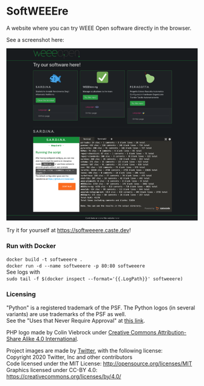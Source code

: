 # SoftWEEEre

A website where you can try WEEE Open software directly in the browser.

See a screenshot here:  

![website screenshot](readme/screenshot.png)

Try it for yourself at https://softweeere.caste.dev!

### Run with Docker

`docker build -t softweeere .`  
`docker run -d --name softweeere -p 80:80 softweeere`  
See logs with  
`sudo tail -f $(docker inspect --format='{{.LogPath}}' softweeere)`

### Licensing

"Python" is a registered trademark of the PSF. The Python logos (in several variants) are use trademarks of the PSF as well.  
See the "Uses that Never Require Approval" at [this link](https://www.python.org/psf/trademarks/).

PHP logo made by Colin Viebrock under [Creative Commons Attribution-Share Alike 4.0 International](https://creativecommons.org/licenses/by-sa/4.0/).

Project images are made by [Twitter](https://twemoji.twitter.com), with the following license:  
Copyright 2020 Twitter, Inc and other contributors  
Code licensed under the MIT License: http://opensource.org/licenses/MIT  
Graphics licensed under CC-BY 4.0: https://creativecommons.org/licenses/by/4.0/
